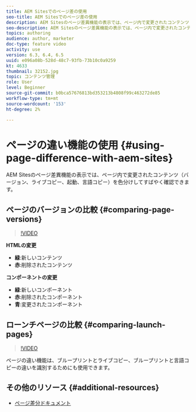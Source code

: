 ```yaml
---
title: AEM Sitesでのページ差の使用
seo-title: AEM Sitesでのページ差の使用
description: AEM Sitesのページ差異機能の表示では、ページ内で変更されたコンテンツ（バージョン、ライブコピー、起動、言語コピー）を色分けしてすばやく確認できます。
seo-description: AEM Sitesのページ差異機能の表示では、ページ内で変更されたコンテンツ（バージョン、ライブコピー、起動、言語コピー）を色分けしてすばやく確認できます。
topics: authoring
audience: author, marketer
doc-type: feature video
activity: use
version: 6.3, 6.4, 6.5
uuid: e096a08b-528d-48c7-93fb-73b10c0a9259
kt: 4633
thumbnail: 32152.jpg
topic: コンテンツ管理
role: User
level: Beginner
source-git-commit: b0bca57676813bd353213b4808f99c463272de85
workflow-type: tm+mt
source-wordcount: '153'
ht-degree: 2%

---
```



# ページの違い機能の使用 {#using-page-difference-with-aem-sites}

AEM Sitesのページ差異機能の表示では、ページ内で変更されたコンテンツ（バージョン、ライブコピー、起動、言語コピー）を色分けしてすばやく確認できます。

## ページのバージョンの比較 {#comparing-page-versions}

>[!VIDEO](https://video.tv.adobe.com/v/32152?quality=9&learn=on)

**HTMLの変更**

* **緑**:新しいコンテンツ
* **赤**:削除されたコンテンツ

**コンポーネントの変更**

* **緑**:新しいコンポーネント
* **赤**:削除されたコンポーネント
* **青**:変更されたコンポーネント

## ローンチページの比較 {#comparing-launch-pages}

>[!VIDEO](https://video.tv.adobe.com/v/17746/?quality=9&learn=on)

ページの違い機能は、ブループリントとライブコピー、ブループリントと言語コピーの違いを識別するためにも使用できます。

## その他のリソース {#additional-resources}

* [ページ差分ドキュメント](https://docs.adobe.com/content/help/en/experience-manager-65/authoring/siteandpage/page-diff.html)
